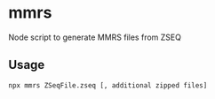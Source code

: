 # mmrs

Node script to generate MMRS files from ZSEQ

## Usage

    npx mmrs ZSeqFile.zseq [, additional zipped files]
